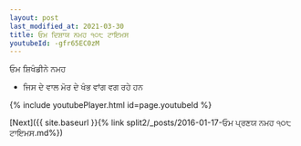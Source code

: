 ```yaml
---
layout: post
last_modified_at: 2021-03-30
title: ਓਮ ਦਿਸ਼ਾਯ ਨਮਹ ੧੦੮ ਟਾਇਮਸ
youtubeId: -gfr65EC0zM
---
```

 
 
 ਓਮ ਸ਼ਿਖੰਡੀਨੇ ਨਮਹ  
 
 -  ਜਿਸ ਦੇ ਵਾਲ ਮੋਰ ਦੇ ਖੰਭ ਵਾਂਗ ਵਗ ਰਹੇ ਹਨ 
 
  
 
  
 
 
 
 
 
 


{% include youtubePlayer.html id=page.youtubeId %}
 
[Next]({{ site.baseurl }}{% link  split2/_posts/2016-01-17-ਓਮ ਪ੍ਰਣਯ ਨਮਹ ੧੦੮ ਟਾਇਮਸ.md%})
 
